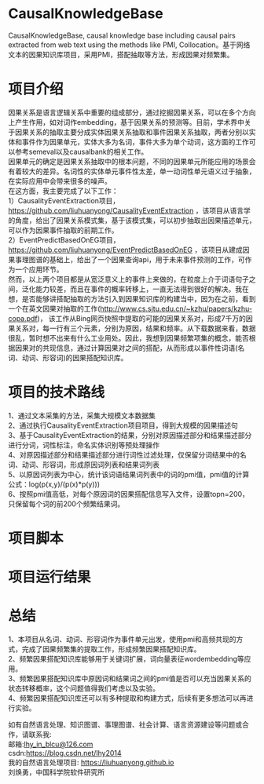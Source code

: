# CausalKnowledgeBase
CausalKnowledgeBase, causal knowledge base including causal pairs extracted from web text using the methods like PMI, Collocation。基于网络文本的因果知识库项目，采用PMI，搭配抽取等方法，形成因果对频繁集。  
# 项目介绍  
因果关系是语言逻辑关系中重要的组成部分，通过挖掘因果关系，可以在多个方向上产生作用，如对词作embedding，基于因果关系的预测等。目前，学术界中关于因果关系的抽取主要分成实体因果关系抽取和事件因果关系抽取，两者分别以实体和事件作为因果单元，实体大多为名词，事件大多为单个动词，这方面的工作可以参考semeval以及causalbank的相关工作。  
因果单元的确定是因果关系抽取中的根本问题，不同的因果单元所能应用的场景会有着较大的差异。名词性的实体单元事件性太差，单一动词性单元语义过于抽象，在实际应用中会带来很多的噪声。  
在这方面，我主要完成了以下工作：  
1）CausalityEventExtraction项目， https://github.com/liuhuanyong/CausalityEventExtraction ，该项目从语言学的角度，给出了因果关系模式集，基于该模式集，可以初步抽取出因果描述单元，可以作为因果事件抽取的前期工作。  
2）EventPredictBasedOnEG项目， https://github.com/liuhuanyong/EventPredictBasedOnEG ，该项目从建成因果事理图谱的基础上，给出了一个因果查询api，用于未来事件预测的工作，可作为一个应用环节。  
然而，以上两个项目都是从宽泛意义上的事件上来做的，在粒度上介于词语句子之间，泛化能力较差，而且在事件的概率转移上，一直无法得到很好的解决。我在想，是否能够讲搭配抽取的方法引入到因果知识库的构建当中，因为在之前，看到一个在英文因果对抽取的工作(http://www.cs.sjtu.edu.cn/~kzhu/papers/kzhu-copa.pdf)，  该工作从Bing网页快照中提取的可能的因果关系对，形成7千万的因果关系对，每一行有三个元素，分别为原因，结果和频率。从下载数据来看，数据很乱，暂时想不出来有什么工业用处。因此，我想到因果频繁项集的概念，能否根据因果对的共现信息，通过计算因果对之间的搭配，从而形成以事件性词语(名词、动词、形容词)的因果搭配知识库。  

# 项目的技术路线
1、通过文本采集的方法，采集大规模文本数据集  
2、通过执行CausalityEventExtraction项目项目，得到大规模的因果描述句  
3、基于CausalityEventExtraction的结果，分别对原因描述部分和结果描述部分进行分词，词性标注，命名实体识别等预处理操作  
4、对原因描述部分和结果描述部分进行词性过滤处理，仅保留分词结果中的名词、动词、形容词，形成原因词列表和结果词列表  
5、以原因词列表为中心，统计该词语结果词列表中的词的pmi值，pmi值的计算公式：log(p(x,y)/(p(x)*p(y)))    
6、按照pmi值高低，对每个原因词的因果搭配信息写入文件，设置topn=200，只保留每个词的前200个频繁结果词。

# 项目脚本


# 项目运行结果





# 总结
1、本项目从名词、动词、形容词作为事件单元出发，使用pmi和高频共现的方式，完成了因果频繁集的提取工作，形成频繁因果搭配知识库。  
2、频繁因果搭配知识库能够用于关键词扩展，词向量表征wordembedding等应用。  
3、频繁因果搭配知识库中原因词和结果词之间的pmi值是否可以充当因果关系的状态转移概率，这个问题值得我们考虑以及实验。  
4、频繁因果搭配知识库还可以有多种提取和构建方式，后续有更多想法可以再进行实验。  



如有自然语言处理、知识图谱、事理图谱、社会计算、语言资源建设等问题或合作，请联系我:  
邮箱:lhy_in_blcu@126.com  
csdn:https://blog.csdn.net/lhy2014  
我的自然语言处理项目: https://liuhuanyong.github.io  
刘焕勇，中国科学院软件研究所　　  


